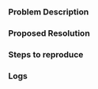 ### Problem Description

<!--
Please read about reporting bugs on the wiki before opening an issue:

https://github.com/OpenSC/OpenSC/wiki/How-to-write-a-good-bug-report
-->

### Proposed Resolution

### Steps to reproduce

### Logs

<!--
Debug output is essential to identify the problem. You can enable debugging by editing the file `opensc.conf`:
```
    # A debug level of 3 catches most problems
    # Some sensitive data may be logged, too, (e.g. PIN codes)
    debug = 3;

    # Where to write the debug output (default: `stdout`)
    #debug_file = opensc-debug.log
```

Please use a Gist (https://gist.github.com/) or a similar code paster for longer logs. Before pasting here, remove your sensitive data from your log (e.g. PIN code or certificates).

```
Paste Log output with less than 10 lines here (between the backticks)
```
-->
